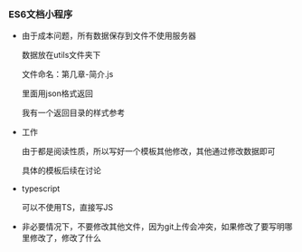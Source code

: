 ### ES6文档小程序

+ 由于成本问题，所有数据保存到文件不使用服务器

  数据放在utils文件夹下

  文件命名：第几章-简介.js

  里面用json格式返回

  我有一个返回目录的样式参考

+ 工作

  由于都是阅读性质，所以写好一个模板其他修改，其他通过修改数据即可

  具体的模板后续在讨论

+ typescript

  可以不使用TS，直接写JS

+ 非必要情况下，不要修改其他文件，因为git上传会冲突，如果修改了要写明哪里修改了，修改了什么

  